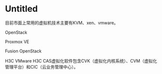 # Untitled

目前市面上常用的虚拟机技术主要有KVM、xen、vmware。

OpenStack 

Proxmox VE 

Fusion OpenStack 

H3C VMware H3C CAS虚拟化软件包含CVK（虚拟化内核系统）、CVM（虚拟化管理平台）和CIC（云业务管理中心）。

